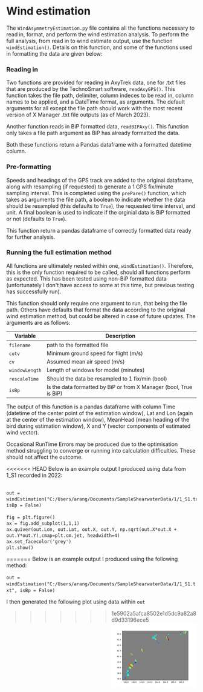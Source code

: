 # Wind estimation

The `WindAsymmetryEstimation.py` file contains all the functions necessary to read in, format, and perform the wind estimation analysis. To perform the full analysis, from read in to wind estimate output, use the function `windEstimation()`. Details on this function, and some of the functions used in formatting the data are given below:

### Reading in

Two functions are provided for reading in AxyTrek data, one for .txt files that are produced by the TechnoSmart software, `readAxyGPS()`. This function takes the file path, delimiter, column indeces to be read in, column names to be applied, and a DateTime format, as arguments. The default arguments for all except the file path should work with the most recent version of X Manager .txt file outputs (as of March 2023).

Another function reads in BiP formatted data, `readBIPAxy()`. This function only takes a file path argument as BiP has already formatted the data.

Both these functions return a Pandas dataframe with a formatted datetime column.

### Pre-formatting

Speeds and headings of the GPS track are added to the original dataframe, along with resampling (if requested) to generate a 1 GPS fix/minute sampling interval. This is completed using the `prePare()` function, which takes as arguments the file path, a boolean to indicate whether the data should be resampled (this defaults to `True`), the requested time interval, and unit. A final boolean is used to indicate if the orginial data is BiP formatted or not (defaults to `True`).

This function return a pandas dataframe of correctly formatted data ready for further analysis.

### Running the full estimation method

All functions are ultimately nested within one, `windEstimation()`. Therefore, this is the only function required to be called, should all functions perform as expected. This has been tested using non-BiP formatted data (unfortunately I don't have access to some at this time, but previous testing has successfully run).

This function should only require one argument to run, that being the file path. Others have defaults that format the data according to the original wind estimation method, but could be altered in case of future updates. The arguments are as follows:

| Variable | Description |
| ---------- | --------------------------- |
| `filename` | path to the formatted file |
| `cutv` | Minimum ground speed for flight (m/s) |
| `cv` | Assumed mean air speed (m/s) |
| `windowLength` | Length of windows for model (minutes) |
| `rescaleTime` | Should the data be resampled to 1 fix/min (bool) |
| `isBp` | Is the data formatted by BiP or from X Manager (bool, True is BiP) |

The output of this function is a pandas dataframe with column Time (datetime of the center point of the estimation window), Lat and Lon (again at the center of the estimation window), MeanHead (mean heading of the bird during estimation window), X and Y (vector components of estimated wind vector).

Occasional RunTime Errors may be produced due to the optimisation method struggling to converge or running into calculation difficulties. These should not affect the outcome.

<<<<<<< HEAD
Below is an example output I produced using data from 1_S1 recorded in 2022:

```import matplotlib.pyplot as plt

out = windEstimation("C:/Users/arang/Documents/SampleShearwaterData/1/1_S1.txt", isBp = False)

fig = plt.figure()
ax = fig.add_subplot(1,1,1)
ax.quiver(out.Lon, out.Lat, out.X, out.Y, np.sqrt(out.X*out.X + out.Y*out.Y),cmap=plt.cm.jet, headwidth=4) 
ax.set_facecolor('grey')
plt.show()
```
=======
Below is an example output I produced using the following method:

`out = windEstimation("C:/Users/arang/Documents/SampleShearwaterData/1/1_S1.txt", isBp = False)`

I then generated the following plot using data within `out`

>>>>>>> 1e5902a5afca8502e1d5dc9a82a8d9d33196ece5
<img src="ExampleOutput1_S1.png"
     alt="Output vector plot"
     style="float: left; margin-right: 10px;" />